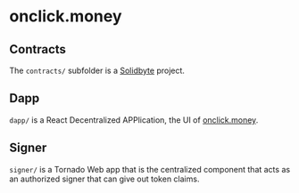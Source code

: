 # onclick.money

## Contracts

The `contracts/` subfolder is a [Solidbyte](https://solidbyte.org) project.

## Dapp

`dapp/` is a React Decentralized APPlication, the UI of
[onclick.money](https://onclick.money).

## Signer

`signer/` is a Tornado Web app that is the centralized component that acts as an
authorized signer that can give out token claims.
